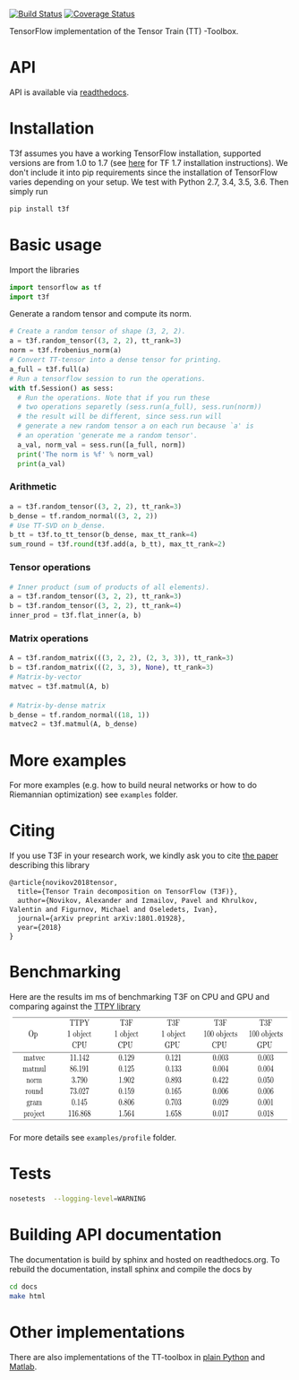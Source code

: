 [![Build Status](https://travis-ci.org/Bihaqo/t3f.svg?branch=develop)](https://travis-ci.org/Bihaqo/t3f)
[![Coverage Status](https://coveralls.io/repos/github/Bihaqo/t3f/badge.svg?branch=develop)](https://coveralls.io/github/Bihaqo/t3f?branch=develop)

TensorFlow implementation of the Tensor Train (TT) -Toolbox.

# API
API is available via [readthedocs](https://t3f.readthedocs.io/en/latest/).

# Installation
T3f assumes you have a working TensorFlow installation, supported versions are from 1.0 to 1.7 (see [here](https://www.tensorflow.org/versions/r1.7/install/) for TF 1.7 installation instructions).
We don't include it into pip requirements since the installation of TensorFlow varies depending on your setup. We test with Python 2.7, 3.4, 3.5, 3.6.
Then simply run
```bash
pip install t3f
```

# Basic usage
Import the libraries
```python
import tensorflow as tf
import t3f
```

Generate a random tensor and compute its norm.
```python
# Create a random tensor of shape (3, 2, 2).
a = t3f.random_tensor((3, 2, 2), tt_rank=3)
norm = t3f.frobenius_norm(a)
# Convert TT-tensor into a dense tensor for printing.
a_full = t3f.full(a)
# Run a tensorflow session to run the operations.
with tf.Session() as sess:
  # Run the operations. Note that if you run these
  # two operations separetly (sess.run(a_full), sess.run(norm))
  # the result will be different, since sess.run will
  # generate a new random tensor a on each run because `a' is
  # an operation 'generate me a random tensor'.
  a_val, norm_val = sess.run([a_full, norm])
  print('The norm is %f' % norm_val)
  print(a_val)
```

### Arithmetic
```python
a = t3f.random_tensor((3, 2, 2), tt_rank=3)
b_dense = tf.random_normal((3, 2, 2))
# Use TT-SVD on b_dense.
b_tt = t3f.to_tt_tensor(b_dense, max_tt_rank=4)
sum_round = t3f.round(t3f.add(a, b_tt), max_tt_rank=2)
```

### Tensor operations
```python
# Inner product (sum of products of all elements).
a = t3f.random_tensor((3, 2, 2), tt_rank=3)
b = t3f.random_tensor((3, 2, 2), tt_rank=4)
inner_prod = t3f.flat_inner(a, b)
```

### Matrix operations
```python
A = t3f.random_matrix(((3, 2, 2), (2, 3, 3)), tt_rank=3)
b = t3f.random_matrix(((2, 3, 3), None), tt_rank=3)
# Matrix-by-vector
matvec = t3f.matmul(A, b)

# Matrix-by-dense matrix
b_dense = tf.random_normal((18, 1))
matvec2 = t3f.matmul(A, b_dense)
```
# More examples
For more examples (e.g. how to build neural networks or how to do Riemannian optimization) see ```examples``` folder.

# Citing
If you use T3F in your research work, we kindly ask you to cite [the paper](https://arxiv.org/abs/1801.01928) describing this library
```
@article{novikov2018tensor,
  title={Tensor Train decomposition on TensorFlow (T3F)},
  author={Novikov, Alexander and Izmailov, Pavel and Khrulkov, Valentin and Figurnov, Michael and Oseledets, Ivan},
  journal={arXiv preprint arXiv:1801.01928},
  year={2018}
}
```

# Benchmarking
Here are the results im ms of benchmarking T3F on CPU and GPU and comparing against the [TTPY library](https://github.com/oseledets/ttpy)
<img src="examples/profile/results.png" height="200">

For more details see ```examples/profile``` folder.

# Tests
```bash
nosetests  --logging-level=WARNING
```

# Building API documentation
The documentation is build by sphinx and hosted on readthedocs.org. To rebuild the documentation, install sphinx and compile the docs by
```bash
cd docs
make html
```

# Other implementations
There are also implementations of the TT-toolbox in [plain Python](https://github.com/oseledets/ttpy) and [Matlab](https://github.com/oseledets/TT-Toolbox).
